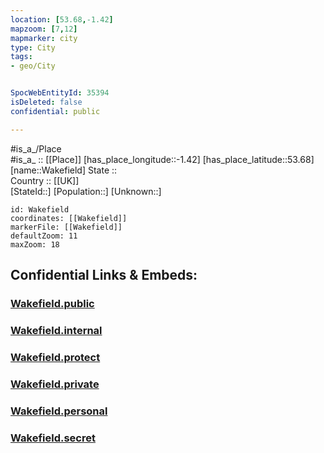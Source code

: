 ```yaml
---
location: [53.68,-1.42] 
mapzoom: [7,12] 
mapmarker: city 
type: City
tags:
- geo/City


SpocWebEntityId: 35394
isDeleted: false
confidential: public

---
```

#is_a_/Place  
#is_a_ :: [[Place]] 
[has_place_longitude::-1.42] 
[has_place_latitude::53.68] 
[name::Wakefield] 
State ::  
Country :: [[UK]]  
[StateId::] 
[Population::] 
[Unknown::] 


```leaflet
id: Wakefield
coordinates: [[Wakefield]] 
markerFile: [[Wakefield]] 
defaultZoom: 11 
maxZoom: 18
```


## Confidential Links & Embeds: 

### [Wakefield.public](/_public/\Earth\Continent\Europe\Europe~North\UK\England\Regions~England\Yorkshire_and_the_Humber\Yorkshire~West\Wakefield,County\cities~WakefieldWakefield.public.md) 

### [Wakefield.internal](/_internal/\Earth\Continent\Europe\Europe~North\UK\England\Regions~England\Yorkshire_and_the_Humber\Yorkshire~West\Wakefield,County\cities~WakefieldWakefield.internal.md) 

### [Wakefield.protect](/_protect/\Earth\Continent\Europe\Europe~North\UK\England\Regions~England\Yorkshire_and_the_Humber\Yorkshire~West\Wakefield,County\cities~WakefieldWakefield.protect.md) 

### [Wakefield.private](/_private/\Earth\Continent\Europe\Europe~North\UK\England\Regions~England\Yorkshire_and_the_Humber\Yorkshire~West\Wakefield,County\cities~WakefieldWakefield.private.md) 

### [Wakefield.personal](/_personal/\Earth\Continent\Europe\Europe~North\UK\England\Regions~England\Yorkshire_and_the_Humber\Yorkshire~West\Wakefield,County\cities~WakefieldWakefield.personal.md) 

### [Wakefield.secret](/_secret/\Earth\Continent\Europe\Europe~North\UK\England\Regions~England\Yorkshire_and_the_Humber\Yorkshire~West\Wakefield,County\cities~WakefieldWakefield.secret.md)

